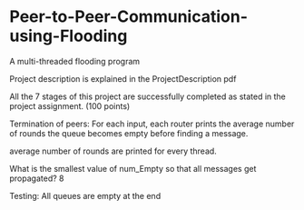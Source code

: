 # Peer-to-Peer-Communication-using-Flooding
A multi-threaded flooding program

Project description is explained in the ProjectDescription pdf

All the 7 stages of this project are successfully completed as stated in the project assignment. (100 points)

Termination of peers: For each input, each router prints the average number of rounds the queue becomes empty before
finding a message.

average number of rounds are printed for every thread.

What is the smallest value of num_Empty so that all messages get propagated? 8

Testing:  All queues are empty at the end
